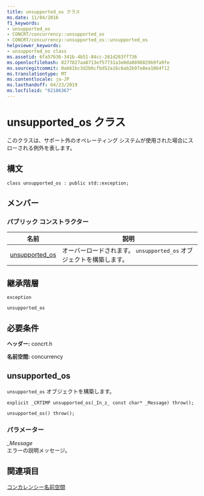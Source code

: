 ```yaml
---
title: unsupported_os クラス
ms.date: 11/04/2016
f1_keywords:
- unsupported_os
- CONCRT/concurrency::unsupported_os
- CONCRT/concurrency::unsupported_os::unsupported_os
helpviewer_keywords:
- unsupported_os class
ms.assetid: 6fa57636-341b-4b51-84cc-261d283ff736
ms.openlocfilehash: 8277827aa8713ef57731a3e0da0898829b9fa9fe
ms.sourcegitcommit: 0ab61bc3d2b6cfbd52a16c6ab2b97a8ea1864f12
ms.translationtype: MT
ms.contentlocale: ja-JP
ms.lasthandoff: 04/23/2019
ms.locfileid: "62186367"
---
```

# <a name="unsupportedos-class"></a>unsupported_os クラス

このクラスは、サポート外のオペレーティング システムが使用された場合にスローされる例外を表します。

## <a name="syntax"></a>構文

```
class unsupported_os : public std::exception;
```

## <a name="members"></a>メンバー

### <a name="public-constructors"></a>パブリック コンストラクター

|名前|説明|
|----------|-----------------|
|[unsupported_os](#ctor)|オーバーロードされます。 `unsupported_os` オブジェクトを構築します。|

## <a name="inheritance-hierarchy"></a>継承階層

`exception`

`unsupported_os`

## <a name="requirements"></a>必要条件

**ヘッダー:** concrt.h

**名前空間:** concurrency

##  <a name="ctor"></a> unsupported_os

`unsupported_os` オブジェクトを構築します。

```
explicit _CRTIMP unsupported_os(_In_z_ const char* _Message) throw();

unsupported_os() throw();
```

### <a name="parameters"></a>パラメーター

*_Message*<br/>
エラーの説明メッセージ。

## <a name="see-also"></a>関連項目

[コンカレンシー名前空間](concurrency-namespace.md)

